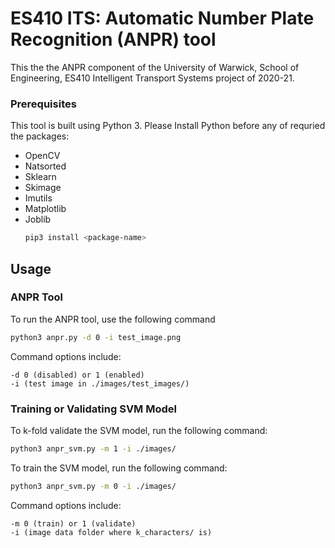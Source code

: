 # ES410 ITS: Automatic Number Plate Recognition (ANPR) tool

This the the ANPR component of the University of Warwick, School of Engineering, ES410 Intelligent Transport Systems project of 2020-21.

### Prerequisites

This tool is built using Python 3. Please Install Python before any of requried the packages:
* OpenCV
* Natsorted
* Sklearn
* Skimage
* Imutils
* Matplotlib
* Joblib
  ```sh
  pip3 install <package-name>
  ```

## Usage
### ANPR Tool
To run the ANPR tool, use the following command
```sh
python3 anpr.py -d 0 -i test_image.png
```
Command options include:
```
-d 0 (disabled) or 1 (enabled)
-i (test image in ./images/test_images/)
```

### Training or Validating SVM Model
To k-fold validate the SVM model, run the following command:
```sh
python3 anpr_svm.py -m 1 -i ./images/
```
To train the SVM model, run the following command:
```sh
python3 anpr_svm.py -m 0 -i ./images/
```
Command options include:
```
-m 0 (train) or 1 (validate)
-i (image data folder where k_characters/ is)
```
